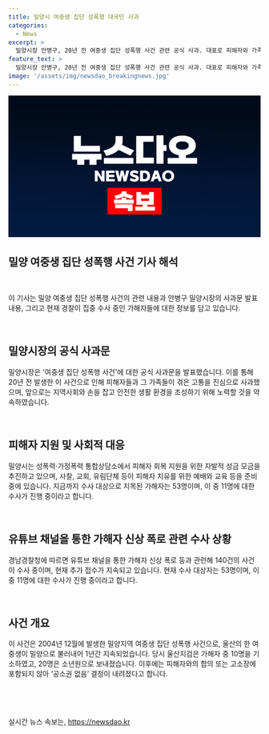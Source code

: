 ```yaml
---
title: 밀양시 여중생 집단 성폭행 대국민 사과
categories:
  - News
excerpt: >
  밀양시장 안병구, 20년 전 여중생 집단 성폭행 사건 관련 공식 사과. 대표로 피해자와 가족, 지역사회에 진심으로 사과하며 우리 모두의 잘못 시인. 피해자 보호와 피해자 회복 지원을 위한 노력 강조. 수사 중인 사건은 140건 중 53명 대상으로 수사 중. 사건은 2004년 발생한 여중생 44명에 대한 성폭행. 종교, 유림단체 등도 관련 지원 예정.
feature_text: >
  밀양시장 안병구, 20년 전 여중생 집단 성폭행 사건 관련 공식 사과. 대표로 피해자와 가족, 지역사회에 진심으로 사과하며 우리 모두의 잘못 시인. 피해자 보호와 피해자 회복 지원을 위한 노력 강조. 수사 중인 사건은 140건 중 53명 대상으로 수사 중. 사건은 2004년 발생한 여중생 44명에 대한 성폭행. 종교, 유림단체 등도 관련 지원 예정.
image: '/assets/img/newsdao_breakingnews.jpg'
---
```


<p><img src="/assets/img/newsdao_breakingnews.jpg" alt="implanttips 속보" /></p>

<h2 data-ke-size="size26">밀양 여중생 집단 성폭행 사건 기사 해석</h2>

<p data-ke-size="size16">&nbsp;</p>

<p>이 기사는 밀양 여중생 집단 성폭행 사건의 관련 내용과 안병구 밀양시장의 사과문 발표 내용, 그리고 현재 경찰이 집중 수사 중인 가해자들에 대한 정보를 담고 있습니다. </p>

<p data-ke-size="size16">&nbsp;</p>

<h2 data-ke-size="size24">밀양시장의 공식 사과문</h2>

<p data-ke-size="size16">밀양시장은 '여중생 집단 성폭행 사건'에 대한 공식 사과문을 발표했습니다. 이를 통해 20년 전 발생한 이 사건으로 인해 피해자들과 그 가족들이 겪은 고통을 진심으로 사과했으며, 앞으로는 지역사회와 손을 잡고 안전한 생활 환경을 조성하기 위해 노력할 것을 약속하였습니다.</p>

<p data-ke-size="size16">&nbsp;</p>

<h2 data-ke-size="size24">피해자 지원 및 사회적 대응</h2>

<p data-ke-size="size16">밀양시는 성폭력·가정폭력 통합상담소에서 피해자 회복 지원을 위한 자발적 성금 모금을 추진하고 있으며, 사찰, 교회, 유림단체 등이 피해자 치유를 위한 예배와 교육 등을 준비 중에 있습니다. 지금까지 수사 대상으로 지목된 가해자는 53명이며, 이 중 11명에 대한 수사가 진행 중이라고 합니다.</p>

<p data-ke-size="size16">&nbsp;</p>

<h2 data-ke-size="size24">유튜브 채널을 통한 가해자 신상 폭로 관련 수사 상황</h2>

<p data-ke-size="size16">경남경찰청에 따르면 유튜브 채널을 통한 가해자 신상 폭로 등과 관련해 140건의 사건이 수사 중이며, 현재 추가 접수가 지속되고 있습니다. 현재 수사 대상자는 53명이며, 이 중 11명에 대한 수사가 진행 중이라고 합니다.</p>

<p data-ke-size="size16">&nbsp;</p>

<h2 data-ke-size="size24">사건 개요</h2>

<p data-ke-size="size16">이 사건은 2004년 12월에 발생한 밀양지역 여중생 집단 성폭행 사건으로, 울산의 한 여중생이 밀양으로 불러내어 1년간 지속되었습니다. 당시 울산지검은 가해자 중 10명을 기소하였고, 20명은 소년원으로 보내졌습니다. 이후에는 피해자와의 합의 또는 고소장에 포함되지 않아 ‘공소권 없음’ 결정이 내려졌다고 합니다.</p>

<p data-ke-size="size16">&nbsp;</p>

<p data-ke-size="size16">&nbsp;</p>
실시간 뉴스 속보는, <a href="https://newsdao.kr" rel="dofollow">https://newsdao.kr</a>


